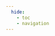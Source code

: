 ```yaml
---
  hide:
    - toc
    - navigation
---
```


<link rel="stylesheet" href="assets/index.css">
<script src="assets/index.js"></script>
